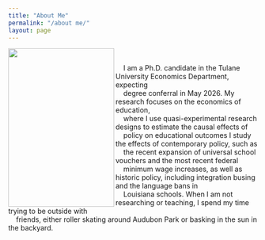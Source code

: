 ```yaml
---
title: "About Me"
permalink: "/about me/"
layout: page
---
```


<img width="214" height="320" align="left" alt="" src="https://github.com/user-attachments/assets/2807f22c-da19-40e1-973d-6cc66523914a" />

<br>

&nbsp; &nbsp; I am a Ph.D. candidate in the Tulane University Economics Department, expecting \
&nbsp; &nbsp; degree conferral in May 2026. My research focuses on the economics of education, \
&nbsp; &nbsp; where I use quasi-experimental research designs to estimate the causal effects of \
&nbsp; &nbsp; policy on educational outcomes I study the effects of contemporary policy, such as \
&nbsp; &nbsp; the recent expansion of universal school vouchers and the most recent federal \
&nbsp; &nbsp; minimum wage increases, as well as historic policy, including integration busing and the language bans in \
&nbsp; &nbsp; Louisiana schools. When I am not researching or teaching, I spend my time trying to be outside with \
&nbsp; &nbsp; friends, either roller skating around Audubon Park or basking in the sun in the backyard. 

